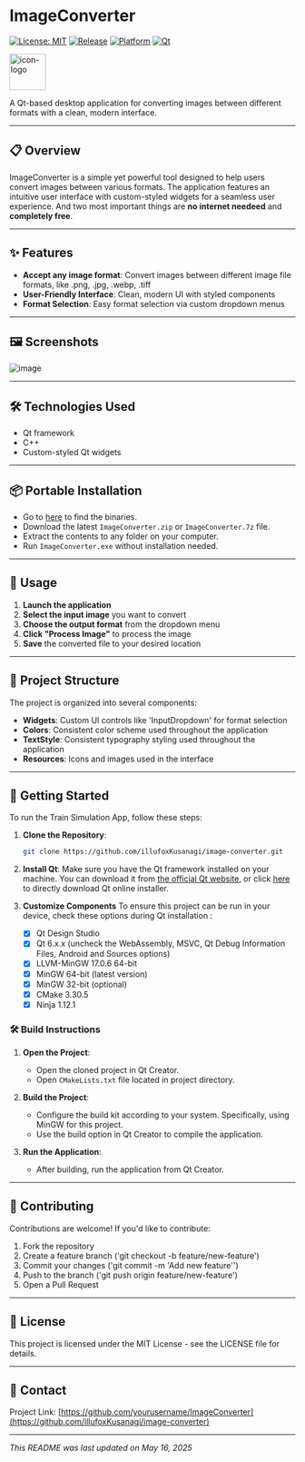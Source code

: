 # ImageConverter
[![License: MIT](https://img.shields.io/badge/License-MIT-red.svg)](https://opensource.org/licenses/MIT)
[![Release](https://img.shields.io/github/v/release/illufoxKusanagi/Image-Converter?display_name=tag&sort=semver)](https://github.com/illufoxKusanagi/image-converter/releases)
[![Platform](https://img.shields.io/badge/platform-Windows-blue)](#)
[![Qt](https://img.shields.io/badge/Qt-6.x-green)](https://www.qt.io/)

<img width="64" alt="icon-logo" src="https://github.com/user-attachments/assets/8e5b16d0-39c2-4b11-a517-651b18d27001" />

A Qt-based desktop application for converting images between different formats with a clean, modern interface.

---

## 📋 Overview

ImageConverter is a simple yet powerful tool designed to help users convert images between various formats. The application features an intuitive user interface with custom-styled widgets for a seamless user experience. And two most important things are **no internet needeed** and **completely free**.

---

## ✨ Features

- **Accept any image format**: Convert images between different image file formats, like .png, .jpg, .webp, .tiff
- **User-Friendly Interface**: Clean, modern UI with styled components
- **Format Selection**: Easy format selection via custom dropdown menus

---

## 🖼️ Screenshots

![image](https://github.com/user-attachments/assets/cb1fe34c-7bcc-4edc-bfa9-b652a2932f5d)

---

## 🛠️ Technologies Used

- Qt framework
- C++
- Custom-styled Qt widgets

---

## 📦 Portable Installation

   - Go to [here](https://github.com/illufoxKusanagi/image-converter/releases) to find the binaries.
   - Download the latest `ImageConverter.zip` or `ImageConverter.7z` file.
   - Extract the contents to any folder on your computer.
   - Run `ImageConverter.exe` without installation needed.

---

## 🚀 Usage

1. **Launch the application**
2. **Select the input image** you want to convert
3. **Choose the output format** from the dropdown menu
4. **Click "Process Image"** to process the image
5. **Save** the converted file to your desired location

---

## 📝 Project Structure

The project is organized into several components:

- **Widgets**: Custom UI controls like 'InputDropdown' for format selection
- **Colors**: Consistent color scheme used throughout the application
- **TextStyle**: Consistent typography styling used throughout the application
- **Resources**: Icons and images used in the interface

---

## 🔧 Getting Started

To run the Train Simulation App, follow these steps:

1. **Clone the Repository**:
   ```bash
   git clone https://github.com/illufoxKusanagi/image-converter.git
   ```

2. **Install Qt**: Make sure you have the Qt framework installed on your machine. You can download it from [the official Qt website](https://www.qt.io/download), or click [here](https://d13lb3tujbc8s0.cloudfront.net/onlineinstallers/qt-online-installer-windows-x64-4.9.0.exe) to directly download Qt online installer.

3. **Customize Components** 
   To ensure this project can be run in your device, check these options during Qt installation : 
   - [x] Qt Design Studio
   - [x] Qt 6.x.x (uncheck the WebAssembly, MSVC, Qt Debug Information Files, Android and Sources options)
   - [x] LLVM-MinGW 17.0.6 64-bit
   - [x] MinGW 64-bit (latest version)
   - [x] MinGW 32-bit (optional)
   - [x] CMake 3.30.5
   - [x] Ninja 1.12.1

### 🛠️ Build Instructions

1. **Open the Project**:
   - Open the cloned project in Qt Creator.
   - Open `CMakeLists.txt` file located in project directory.

2. **Build the Project**:
   - Configure the build kit according to your system. Specifically, using MinGW for this project.
   - Use the build option in Qt Creator to compile the application.

3. **Run the Application**:
   - After building, run the application from Qt Creator.

---

## 🤝 Contributing

Contributions are welcome! If you'd like to contribute:

1. Fork the repository
2. Create a feature branch ('git checkout -b feature/new-feature')
3. Commit your changes ('git commit -m 'Add new feature'')
4. Push to the branch ('git push origin feature/new-feature')
5. Open a Pull Request

---

## 📄 License

This project is licensed under the MIT License - see the LICENSE file for details.

---

## 📧 Contact

Project Link: [https://github.com/yourusername/ImageConverter](https://github.com/illufoxKusanagi/image-converter)

---

*This README was last updated on May 16, 2025*
